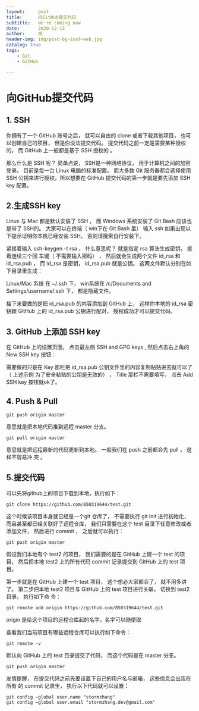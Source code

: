 ```yaml
---
layout:     post
title:      向GitHub提交代码
subtitle:   we're coming now
date:       2020-12-13
author:     岚
header-img: img/post-bg-ios9-web.jpg
catalog: true
tags:
    - Git
    - GitHub

---
```




# 向GitHub提交代码

## 1. SSH

你拥有了一个 GitHub 账号之后， 就可以自由的 clone 或者下载其他项目， 也可以创建自己的项目， 但是你没法提交代码。  提交代码之前一定是需要某种授权的， 而 GitHub 上一般都是基于 SSH 授权的 。

那么什么是 SSH 呢？ 简单点说， SSH是一种网络协议， 用于计算机之间的加密登录。 目前是每一台 Linux 电脑的标准配置。 而大多数 Git 服务器都会选择使用 SSH 公钥来进行授权，所以想要在 GitHub 提交代码的第一步就是要先添加 SSH key 配置。  



## 2.生成SSH key

Linux 与 Mac 都是默认安装了 SSH ， 而 Windows 系统安装了 Git Bash 应该也是带了 SSH的。 大家可以在终端（ win下在 Git Bash 里） 输入 ssh 如果出现以下提示证明你本机已经安装 SSH， 否则请搜索自行安装下。  

紧接着输入 ssh-keygen -t rsa ， 什么意思呢？ 就是指定 rsa 算法生成密钥， 接着连续三个回
车键（ 不需要输入密码） ， 然后就会生成两个文件 id_rsa 和 id_rsa.pub ， 而 id_rsa 是密钥，
id_rsa.pub 就是公钥。 这两文件默认分别在如下目录里生成：  

Linux/Mac 系统 在 ~/.ssh 下， win系统在 /c/Documents and Settings/username/.ssh 下，
都是隐藏文件。  

接下来要做的是把 id_rsa.pub 的内容添加到 GitHub 上， 这样你本地的 id_rsa 密钥跟 GitHub
上的 id_rsa.pub 公钥进行配对， 授权成功才可以提交代码。  



## 3. GitHub 上添加 SSH key  

在 GitHub 上的设置页面， 点击最左侧 SSH and GPG keys , 然后点击右上角的 New SSH key 按钮：  

需要做的只是在 Key 那栏把 id_rsa.pub 公钥文件里的内容复制粘贴进去就可以了（ 上述示例
为了安全粘贴的公钥是无效的） ， Title 那栏不需要填写， 点击 Add SSH key 按钮就ok了。  

## 4. Push & Pull  

```
git push origin master
```

意思就是把本地代码推到远程 master 分支。  

```
git pull origin master
```

意思就是把远程最新的代码更新到本地。 一般我们在 push 之前都会先 pull ， 这样不容易冲
突  。

## 5.提交代码

可以先将github上的项目下载到本地，执行如下：

```
git clone https://github.com/850319644/test.git
```

这个时候该项目本身就已经是一个git 仓库了， 不需要执行 git init 进行初始化， 而且甚至都已经关联好了远程仓库， 我们只需要在这个 test 目录下任意修改或者添加文件， 然后进行 commit ， 之后就可以执行：  

```
git push origin master
```

假设我们本地有个 test2 的项目， 我们需要的是在 GitHub 上建一个 test 的项目， 然后把本地
test2 上的所有代码 commit 记录提交到 GitHub 上的 test 项目。

第一步就是在 GitHub 上建一个 test 项目， 这个想必大家都会了， 就不用多讲了。
第二步把本地 test2 项目与 GitHub 上的 test 项目进行关联， 切换到 test2 目录， 执行如下命
令：  

```
git remote add origin https://github.com/850319644/test.git
```

 origin 是给这个项目的远程仓库起的名字，名字可以随便取  

查看我们当前项目有哪些远程仓库可以执行如下命令：

```
git remote -v  
```

默认向 GitHub 上的 test 目录提交了代码， 而这个代码是在 master 分支。   

```
git push origin master
```

友情提醒， 在提交代码之前先要设置下自己的用户名与邮箱， 这些信息会出现在所有
的 commit 记录里， 执行以下代码就可以设置：  

```
git config —global user.name "stormzhang"
git config —global user.email "stormzhang.dev@gmail.com"  
```
